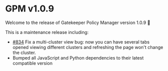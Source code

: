 # GPM v1.0.9

Welcome to the release of Gatekeeper Policy Manager version 1.0.9 🎉

This is a maintenance release including:

- [#834](https://github.com/sighupio/gatekeeper-policy-manager/pull/834) Fix a multi-cluster view bug: now you can have several tabs opened viewing different clusters and refreshing the page won't change the cluster.
- Bumped all JavaScript and Python dependencies to their latest compatible version


